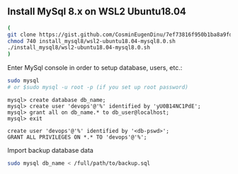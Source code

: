 ## Install MySql 8.x on WSL2 Ubuntu18.04

```bash
(
git clone https://gist.github.com/CosminEugenDinu/7ef73816f950b1ba8a9fd1eabb23c42e install_mysql8
chmod 740 install_mysql8/wsl2-ubuntu18.04-mysql8.0.sh
./install_mysql8/wsl2-ubuntu18.04-mysql8.0.sh
)
```

Enter MySql console in order to setup database, users, etc.:
```bash
sudo mysql
# or $sudo mysql -u root -p (if you set up root password)

```
```
mysql> create database db_name;
mysql> create user 'devops'@'%' identified by 'yU0B14NC1PdE';
mysql> grant all on db_name.* to db_user@localhost;
mysql> exit
```

```
create user 'devops'@'%' identified by '<db-pswd>';
GRANT ALL PRIVILEGES ON *.* TO 'devops'@'%';
```

Import backup database data
```bash
sudo mysql db_name < /full/path/to/backup.sql
```